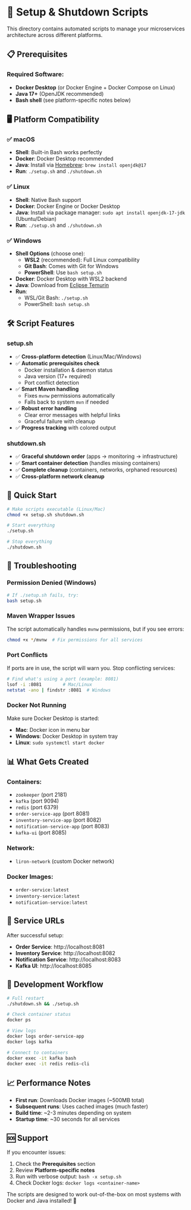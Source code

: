 # 🚀 Setup & Shutdown Scripts

This directory contains automated scripts to manage your microservices architecture across different platforms.

## 📋 Prerequisites

### Required Software:
- **Docker Desktop** (or Docker Engine + Docker Compose on Linux)
- **Java 17+** (OpenJDK recommended)
- **Bash shell** (see platform-specific notes below)

## 🖥️ Platform Compatibility

### ✅ **macOS**
- **Shell**: Built-in Bash works perfectly
- **Docker**: Docker Desktop recommended
- **Java**: Install via [Homebrew](https://brew.sh/): `brew install openjdk@17`
- **Run**: `./setup.sh` and `./shutdown.sh`

### ✅ **Linux** 
- **Shell**: Native Bash support
- **Docker**: Docker Engine or Docker Desktop
- **Java**: Install via package manager: `sudo apt install openjdk-17-jdk` (Ubuntu/Debian)
- **Run**: `./setup.sh` and `./shutdown.sh`

### ✅ **Windows**
- **Shell Options** (choose one):
  - **WSL2** (recommended): Full Linux compatibility
  - **Git Bash**: Comes with Git for Windows
  - **PowerShell**: Use `bash setup.sh` 
- **Docker**: Docker Desktop with WSL2 backend
- **Java**: Download from [Eclipse Temurin](https://adoptium.net/)
- **Run**: 
  - WSL/Git Bash: `./setup.sh`
  - PowerShell: `bash setup.sh`

## 🛠️ Script Features

### **setup.sh**
- ✅ **Cross-platform detection** (Linux/Mac/Windows)
- ✅ **Automatic prerequisites check**
  - Docker installation & daemon status
  - Java version (17+ required)
  - Port conflict detection
- ✅ **Smart Maven handling**
  - Fixes `mvnw` permissions automatically
  - Falls back to system `mvn` if needed
- ✅ **Robust error handling**
  - Clear error messages with helpful links
  - Graceful failure with cleanup
- ✅ **Progress tracking** with colored output

### **shutdown.sh** 
- ✅ **Graceful shutdown order** (apps → monitoring → infrastructure)
- ✅ **Smart container detection** (handles missing containers)
- ✅ **Complete cleanup** (containers, networks, orphaned resources)
- ✅ **Cross-platform network cleanup**

## 🚀 Quick Start

```bash
# Make scripts executable (Linux/Mac)
chmod +x setup.sh shutdown.sh

# Start everything
./setup.sh

# Stop everything  
./shutdown.sh
```

## 🔧 Troubleshooting

### **Permission Denied (Windows)**
```bash
# If ./setup.sh fails, try:
bash setup.sh
```

### **Maven Wrapper Issues**
The script automatically handles `mvnw` permissions, but if you see errors:
```bash
chmod +x */mvnw  # Fix permissions for all services
```

### **Port Conflicts**
If ports are in use, the script will warn you. Stop conflicting services:
```bash
# Find what's using a port (example: 8081)
lsof -i :8081        # Mac/Linux
netstat -ano | findstr :8081  # Windows
```

### **Docker Not Running**
Make sure Docker Desktop is started:
- **Mac**: Docker icon in menu bar
- **Windows**: Docker Desktop in system tray  
- **Linux**: `sudo systemctl start docker`

## 📊 What Gets Created

### **Containers:**
- `zookeeper` (port 2181)
- `kafka` (port 9094)
- `redis` (port 6379)
- `order-service-app` (port 8081)
- `inventory-service-app` (port 8082)
- `notification-service-app` (port 8083)
- `kafka-ui` (port 8085)

### **Network:**
- `liron-network` (custom Docker network)

### **Docker Images:**
- `order-service:latest`
- `inventory-service:latest`
- `notification-service:latest`

## 🎯 Service URLs

After successful setup:
- **Order Service**: http://localhost:8081
- **Inventory Service**: http://localhost:8082
- **Notification Service**: http://localhost:8083
- **Kafka UI**: http://localhost:8085

## 🔄 Development Workflow

```bash
# Full restart
./shutdown.sh && ./setup.sh

# Check container status
docker ps

# View logs
docker logs order-service-app
docker logs kafka

# Connect to containers
docker exec -it kafka bash
docker exec -it redis redis-cli
```

## 📈 Performance Notes

- **First run**: Downloads Docker images (~500MB total)
- **Subsequent runs**: Uses cached images (much faster)
- **Build time**: ~2-3 minutes depending on system
- **Startup time**: ~30 seconds for all services

## 🆘 Support

If you encounter issues:
1. Check the **Prerequisites** section
2. Review **Platform-specific notes** 
3. Run with verbose output: `bash -x setup.sh`
4. Check Docker logs: `docker logs <container-name>`

The scripts are designed to work out-of-the-box on most systems with Docker and Java installed! 🎉
